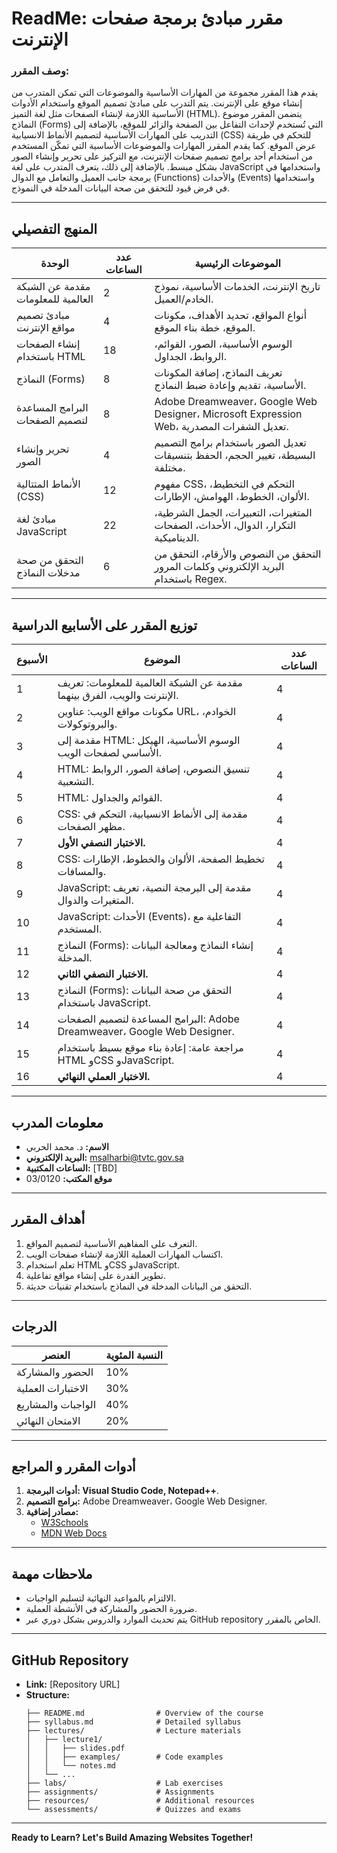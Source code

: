# ReadMe: مقرر مبادئ برمجة صفحات الإنترنت
### وصف المقرر:
يقدم هذا المقرر مجموعة من المهارات الأساسية والموضوعات التي تمكن المتدرب من إنشاء موقع على الإنترنت. يتم التدرب على مبادئ تصميم الموقع واستخدام الأدوات الأساسية اللازمة لإنشاء الصفحات مثل لغة التميز (HTML). يتضمن المقرر موضوع النماذج (Forms) التي تُستخدم لإحداث التفاعل بين الصفحة والزائر للموقع، بالإضافة إلى التدريب على المهارات الأساسية لتصميم الأنماط الانسيابية (CSS) للتحكم في طريقة عرض الموقع. كما يقدم المقرر المهارات والموضوعات الأساسية التي تمكّن المستخدم من استخدام أحد برامج تصميم صفحات الإنترنت، مع التركيز على تحرير وإنشاء الصور بشكل مبسط. بالإضافة إلى ذلك، يتعرف المتدرب على لغة JavaScript واستخدامها في برمجة جانب العميل والتعامل مع الدوال (Functions) والأحداث (Events) واستخدامها في فرض قيود للتحقق من صحة البيانات المدخلة في النموذج.

---

## **المنهج التفصيلي**

| **الوحدة**                            | **عدد الساعات** | **الموضوعات الرئيسية**                                                                                           |
|---------------------------------------|----------------|---------------------------------------------------------------------------------------------------------------|
| مقدمة عن الشبكة العالمية للمعلومات   | 2              | تاريخ الإنترنت، الخدمات الأساسية، نموذج الخادم/العميل.                                                       |
| مبادئ تصميم مواقع الإنترنت           | 4              | أنواع المواقع، تحديد الأهداف، مكونات الموقع، خطة بناء الموقع.                                                |
| إنشاء الصفحات باستخدام HTML         | 18             | الوسوم الأساسية، الصور، القوائم، الروابط، الجداول.                                                           |
| النماذج (Forms)                      | 8              | تعريف النماذج، إضافة المكونات الأساسية، تقديم وإعادة ضبط النماذج.                                             |
| البرامج المساعدة لتصميم الصفحات      | 8              | Adobe Dreamweaver، Google Web Designer، Microsoft Expression Web، تعديل الشفرات المصدرية.                   |
| تحرير وإنشاء الصور                   | 4              | تعديل الصور باستخدام برامج التصميم البسيطة، تغيير الحجم، الحفظ بتنسيقات مختلفة.                                |
| الأنماط المتتالية (CSS)              | 12             | مفهوم CSS، التحكم في التخطيط، الألوان، الخطوط، الهوامش، الإطارات.                                            |
| مبادئ لغة JavaScript                 | 22             | المتغيرات، التعبيرات، الجمل الشرطية، التكرار، الدوال، الأحداث، الصفحات الديناميكية.                              |
| التحقق من صحة مدخلات النماذج         | 6              | التحقق من النصوص والأرقام، التحقق من البريد الإلكتروني وكلمات المرور باستخدام Regex.                          |

---
## توزيع المقرر على الأسابيع الدراسية

| **الأسبوع** | **الموضوع**                                                              | **عدد الساعات** |
| ----------- | ------------------------------------------------------------------------ | --------------- |
| 1           | مقدمة عن الشبكة العالمية للمعلومات: تعريف الإنترنت والويب، الفرق بينهما. | 4               |
| 2           | مكونات مواقع الويب: عناوين URL، الخوادم، والبروتوكولات.                  | 4               |
| 3           | مقدمة إلى HTML: الوسوم الأساسية، الهيكل الأساسي لصفحات الويب.            | 4               |
| 4           | HTML: تنسيق النصوص، إضافة الصور، الروابط التشعبية.                       | 4               |
| 5           | HTML: القوائم والجداول.                                                  | 4               |
| 6           | CSS: مقدمة إلى الأنماط الانسيابية، التحكم في مظهر الصفحات.               | 4               |
| 7           | **الاختبار النصفي الأول.**                                               | 4               |
| 8           | CSS: تخطيط الصفحة، الألوان والخطوط، الإطارات والمسافات.                  | 4               |
| 9           | JavaScript: مقدمة إلى البرمجة النصية، تعريف المتغيرات والدوال.           | 4               |
| 10          | JavaScript: الأحداث (Events)، التفاعلية مع المستخدم.                     | 4               |
| 11          | النماذج (Forms): إنشاء النماذج ومعالجة البيانات المدخلة.                 | 4               |
| 12          | **الاختبار النصفي الثاني.**                                              | 4               |
| 13          | النماذج (Forms): التحقق من صحة البيانات باستخدام JavaScript.             | 4               |
| 14          | البرامج المساعدة لتصميم الصفحات: Adobe Dreamweaver، Google Web Designer. | 4               |
| 15          | مراجعة عامة: إعادة بناء موقع بسيط باستخدام HTML وCSS وJavaScript.        | 4               |
| 16          | **الاختبار العملي النهائي.**                                     | 4               |
---

## **معلومات المدرب**

- **الاسم:** د. محمد الحربي
- **البريد الإلكتروني:** msalharbi@tvtc.gov.sa
- **الساعات المكتبية:** [TBD]
- **موقع المكتب:** 03/0120

---

## **أهداف المقرر**

1. التعرف على المفاهيم الأساسية لتصميم المواقع.
2. اكتساب المهارات العملية اللازمة لإنشاء صفحات الويب.
3. تعلم استخدام HTML وCSS وJavaScript.
4. تطوير القدرة على إنشاء مواقع تفاعلية.
5. التحقق من البيانات المدخلة في النماذج باستخدام تقنيات حديثة.

---

## **الدرجات**

| **العنصر**              | **النسبة المئوية** |
|-------------------------|-------------------|
| الحضور والمشاركة        | 10%              |
| الاختبارات العملية      | 30%              |
| الواجبات والمشاريع       | 40%              |
| الامتحان النهائي         | 20%              |

---

## **أدوات المقرر و المراجع**

1. **أدوات البرمجة: Visual Studio Code, Notepad++**.
2. **برامج التصميم:** Adobe Dreamweaver، Google Web Designer.
3. **مصادر إضافية:**
   - [W3Schools](https://www.w3schools.com)
   - [MDN Web Docs](https://developer.mozilla.org/en-US/)

---

## **ملاحظات مهمة**

- الالتزام بالمواعيد النهائية لتسليم الواجبات.
- ضرورة الحضور والمشاركة في الأنشطة العملية.
- يتم تحديث الموارد والدروس بشكل دوري عبر GitHub repository الخاص بالمقرر.

---

## **GitHub Repository**

- **Link:** [Repository URL]
- **Structure:**
  ```
  ├── README.md                # Overview of the course
  ├── syllabus.md              # Detailed syllabus
  ├── lectures/                # Lecture materials
  │   ├── lecture1/            
  │   │   ├── slides.pdf
  │   │   ├── examples/        # Code examples
  │   │   └── notes.md
  │   └── ...
  ├── labs/                    # Lab exercises
  ├── assignments/             # Assignments
  ├── resources/               # Additional resources
  └── assessments/             # Quizzes and exams
  ```

---

**Ready to Learn? Let's Build Amazing Websites Together!**

